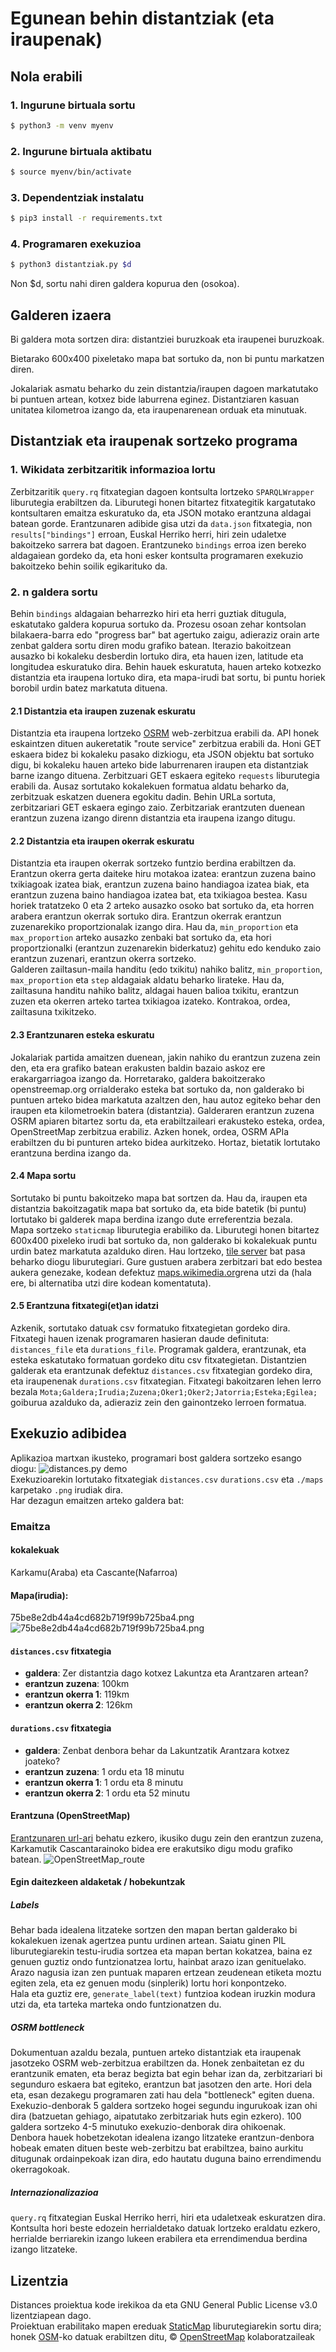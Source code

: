 # Egunean behin distantziak (eta iraupenak)

## Nola erabili

### 1. Ingurune birtuala sortu

```bash
$ python3 -m venv myenv
```

### 2. Ingurune birtuala aktibatu

```bash
$ source myenv/bin/activate
```

### 3. Dependentziak instalatu

```bash
$ pip3 install -r requirements.txt
```

### 4. Programaren exekuzioa

```bash
$ python3 distantziak.py $d
```
Non $d, sortu nahi diren galdera kopurua den (osokoa).

## Galderen izaera
Bi galdera mota sortzen dira: distantziei buruzkoak eta iraupenei buruzkoak.

Bietarako 600x400 pixeletako mapa bat sortuko da, non bi puntu markatzen diren.

Jokalariak asmatu beharko du zein distantzia/iraupen dagoen markatutako bi puntuen artean, kotxez bide laburrena eginez. Distantziaren kasuan unitatea kilometroa izango da, eta iraupenarenean orduak eta minutuak.

## Distantziak eta iraupenak sortzeko programa

### 1. Wikidata zerbitzaritik informazioa lortu
Zerbitzaritik `query.rq` fitxategian dagoen kontsulta lortzeko `SPARQLWrapper` liburutegia erabiltzen da. Liburutegi honen bitartez fitxategitik kargatutako kontsultaren emaitza eskuratuko da, eta JSON motako erantzuna aldagai batean gorde. Erantzunaren adibide gisa utzi da `data.json` fitxategia, non `results["bindings"]` erroan, Euskal Herriko herri, hiri zein udaletxe bakoitzeko sarrera bat dagoen. Erantzuneko `bindings` erroa izen bereko aldagaiean gordeko da, eta honi esker kontsulta programaren exekuzio bakoitzeko behin soilik egikarituko da.

### 2. n galdera sortu
Behin `bindings` aldagaian beharrezko hiri eta herri guztiak ditugula, eskatutako galdera kopurua sortuko da. Prozesu osoan zehar kontsolan bilakaera-barra edo "progress bar" bat agertuko zaigu, adieraziz orain arte zenbat galdera sortu diren modu grafiko batean. Iterazio bakoitzean ausazko bi kokaleku desberdin lortuko dira, eta hauen izen, latitude eta longitudea eskuratuko dira. Behin hauek eskuratuta, hauen arteko kotxezko distantzia eta iraupena lortuko dira, eta mapa-irudi bat sortu, bi puntu horiek borobil urdin batez markatuta dituena.  

#### 2.1 Distantzia eta iraupen zuzenak eskuratu
Distantzia eta iraupena lortzeko [OSRM](http://project-osrm.org/docs/v5.22.0/api) web-zerbitzua erabili da. API honek eskaintzen dituen aukeretatik "route service" zerbitzua erabili da. Honi GET eskaera bidez bi kokaleku pasako dizkiogu, eta JSON objektu bat sortuko digu, bi kokaleku hauen arteko bide laburrenaren iraupen eta distantziak barne izango dituena. Zerbitzuari GET eskaera egiteko `requests` liburutegia erabili da. Ausaz sortutako kokalekuen formatua aldatu beharko da, zerbitzuak eskatzen duenera egokitu dadin. Behin URLa sortuta, zerbitzariari GET eskaera egingo zaio. Zerbitzariak erantzuten duenean erantzun zuzena izango direnn distantzia eta iraupena izango ditugu.

#### 2.2 Distantzia eta iraupen okerrak eskuratu
Distantzia eta iraupen okerrak sortzeko funtzio berdina erabiltzen da. Erantzun okerra gerta daiteke hiru motakoa izatea: erantzun zuzena baino txikiagoak izatea biak, erantzun zuzena baino handiagoa izatea biak, eta erantzun zuzena baino handiagoa izatea bat, eta txikiagoa bestea. Kasu horiek tratatzeko 0 eta 2 arteko ausazko osoko bat sortuko da, eta horren arabera erantzun okerrak sortuko dira. Erantzun okerrak erantzun zuzenarekiko proportzionalak izango dira. Hau da, `min_proportion` eta `max_proportion` arteko ausazko zenbaki bat sortuko da, eta hori proportzionalki (erantzun zuzenarekin biderkatuz) gehitu edo kenduko zaio erantzun zuzenari, erantzun okerra sortzeko.   
Galderen zailtasun-maila handitu (edo txikitu) nahiko balitz, `min_proportion`, `max_proportion` eta `step` aldagaiak aldatu beharko lirateke. Hau da, zailtasuna handitu nahiko balitz, aldagai hauen balioa txikitu, erantzun zuzen eta okerren arteko tartea txikiagoa izateko. Kontrakoa, ordea, zailtasuna txikitzeko.

#### 2.3 Erantzunaren esteka eskuratu
Jokalariak partida amaitzen duenean, jakin nahiko du erantzun zuzena zein den, eta era grafiko batean erakusten baldin bazaio askoz ere erakargarriagoa izango da. Horretarako, galdera bakoitzerako openstreemap.org orrialderako esteka bat sortuko da, non galderako bi puntuen arteko bidea markatuta azaltzen den, hau autoz egiteko behar den iraupen eta kilometroekin batera (distantzia). Galderaren erantzun zuzena OSRM apiaren bitartez sortu da, eta erabiltzaileari erakusteko esteka, ordea, OpenStreetMap zerbitzua erabiliz. Azken honek, ordea, OSRM APIa erabiltzen du bi punturen arteko bidea aurkitzeko. Hortaz, bietatik lortutako erantzuna berdina izango da.


#### 2.4 Mapa sortu
Sortutako bi puntu bakoitzeko mapa bat sortzen da. Hau da, iraupen eta distantzia bakoitzagatik mapa bat sortuko da, eta bide batetik (bi puntu) lortutako bi galderek mapa berdina izango dute erreferentzia bezala.  
Mapa sortzeko `staticmap` liburutegia erabiliko da. Liburutegi honen bitartez 600x400 pixeleko irudi bat sortuko da, non galderako bi kokalekuak puntu urdin batez markatuta azalduko diren. Hau lortzeko, [tile server](https://wiki.openstreetmap.org/wiki/Tile_servers) bat pasa beharko diogu liburutegiari. Gure gustuen arabera zerbitzari bat edo bestea aukera genezake, kodean defektuz [maps.wikimedia.org](maps.wikimedia.org)rena utzi da (hala ere, bi alternatiba utzi dire kodean komentatuta). 


#### 2.5 Erantzuna fitxategi(et)an idatzi
Azkenik, sortutako datuak csv formatuko fitxategietan gordeko dira. Fitxategi hauen izenak programaren hasieran daude definituta: `distances_file` eta `durations_file`. Programak galdera, erantzunak, eta esteka eskatutako formatuan gordeko ditu csv fitxategietan. Distantzien galderak eta erantzunak defektuz `distances.csv` fitxategian gordeko dira, eta iraupenenak `durations.csv` fitxategian. Fitxategi bakoitzaren lehen lerro bezala `Mota;Galdera;Irudia;Zuzena;Oker1;Oker2;Jatorria;Esteka;Egilea;` goiburua azalduko da, adieraziz zein den gainontzeko lerroen formatua.


## Exekuzio adibidea
Aplikazioa martxan ikusteko, programari bost galdera sortzeko esango diogu:
![distances.py demo](https://media.giphy.com/media/QBkQ7aWU0bPxXJqSXz/giphy.gif)  
Exekuzioarekin lortutako fitxategiak `distances.csv` `durations.csv` eta `./maps` karpetako `.png` irudiak dira.  
Har dezagun emaitzen arteko galdera bat:  

### Emaitza

#### kokalekuak
Karkamu(Araba) eta Cascante(Nafarroa)

#### Mapa(irudia):
75be8e2db44a4cd682b719f99b725ba4.png
![75be8e2db44a4cd682b719f99b725ba4.png](maps/75be8e2db44a4cd682b719f99b725ba4.png)

#### `distances.csv` fitxategia
+ **galdera**: Zer distantzia dago kotxez Lakuntza eta Arantzaren artean?
+ **erantzun zuzena**: 100km
+ **erantzun okerra 1**: 119km
+ **erantzun okerra 2**: 126km


#### `durations.csv` fitxategia
+ **galdera**: Zenbat denbora behar da Lakuntzatik Arantzara kotxez joateko?
+ **erantzun zuzena**: 1 ordu eta 18 minutu
+ **erantzun okerra 1**: 1 ordu eta 8 minutu
+ **erantzun okerra 2**: 1 ordu eta 52 minutu

#### Erantzuna (OpenStreetMap)
[Erantzunaren url-ari](https://www.openstreetmap.org/directions?route=42.923055555,-2.021388888%3B43.196111111,-1.724722222) behatu ezkero, ikusiko dugu zein den erantzun zuzena, Karkamutik Cascantarainoko bidea ere erakutsiko digu modu grafiko batean.
![OpenStreetMap_route](https://i.imgur.com/A5eZrg4.png)



#### Egin daitezkeen aldaketak / hobekuntzak

##### Labels
Behar bada idealena litzateke sortzen den mapan bertan galderako bi kokalekuen izenak agertzea puntu urdinen artean. Saiatu ginen PIL liburutegiarekin testu-irudia sortzea eta mapan bertan kokatzea, baina ez genuen guztiz ondo funtzionatzea lortu, hainbat arazo izan genituelako. Arazo nagusia izan zen puntuak maparen ertzean zeudenean etiketa moztu egiten zela, eta ez genuen modu (sinplerik) lortu hori konpontzeko.  
Hala eta guztiz ere, `generate_label(text)` funtzioa kodean iruzkin modura utzi da, eta tarteka marteka ondo funtzionatzen du.

##### OSRM bottleneck
Dokumentuan azaldu bezala, puntuen arteko distantziak eta iraupenak jasotzeko OSRM web-zerbitzua erabiltzen da. Honek zenbaitetan ez du erantzunik ematen, eta beraz begizta bat egin behar izan da, zerbitzariari bi segunduro eskaera bat egiteko, erantzun bat jasotzen den arte. Hori dela eta, esan dezakegu programaren zati hau dela "bottleneck" egiten duena. Exekuzio-denborak 5 galdera sortzeko hogei segundu ingurukoak izan ohi dira (batzuetan gehiago, aipatutako zerbitzariak huts egin ezkero). 100 galdera sortzeko 4-5 minutuko exekuzio-denborak dira ohikoenak.  
Denbora hauek hobetzekotan idealena izango litzateke erantzun-denbora hobeak ematen dituen beste web-zerbitzu bat erabiltzea, baino aurkitu ditugunak ordainpekoak izan dira, edo hautatu duguna baino errendimendu okerragokoak.

##### Internazionalizazioa
`query.rq` fitxategian Euskal Herriko herri, hiri eta udaletxeak eskuratzen dira. Kontsulta hori beste edozein herrialdetako datuak lortzeko eraldatu ezkero, herrialde berriarekin izango lukeen erabilera eta errendimendua berdina izango litzateke.


## Lizentzia
Distances proiektua kode irekikoa da eta GNU General Public License v3.0 lizentziapean dago.  
Proiektuan erabilitako mapen ereduak [StaticMap](https://github.com/komoot/staticmap) liburutegiarekin sortu dira; honek [OSM]()-ko datuak erabiltzen ditu, © [OpenStreetMap](https://www.osm.org) kolaboratzaileak
